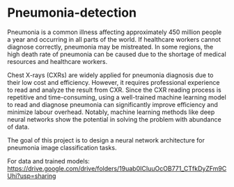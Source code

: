 # Pneumonia-detection
Pneumonia is a common illness affecting approximately 450 million people a year and occurring in all parts of the world. 
If healthcare workers cannot diagnose correctly, pneumonia may be mistreated. In some regions, the high death rate of pneumonia 
can be caused due to the shortage of medical resources and healthcare workers.

Chest X-rays (CXRs) are widely applied for pneumonia diagnosis due to their low cost and efficiency. However, 
it requires professional experience to read and analyze the result from CXR. Since the CXR reading process is repetitive 
and time-consuming, using a well-trained machine learning model to read and diagnose pneumonia can significantly improve 
efficiency and minimize labour overhead. Notably, machine learning methods like deep neural networks show the potential in 
solving the problem with abundance of data. 

The goal of this project is to design a neural network architecture for pneumonia image classification tasks.

For data and trained models: https://drive.google.com/drive/folders/19uab0ICIuuOcOB771_CTfkDyZFm9CUhi?usp=sharing
